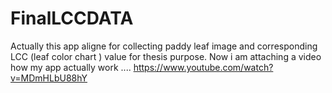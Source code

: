 # FinalLCCDATA
Actually this app aligne for collecting paddy leaf image and corresponding LCC (leaf color chart ) value for thesis purpose.
Now i am attaching a video how my app actually work ....
https://www.youtube.com/watch?v=MDmHLbU88hY
